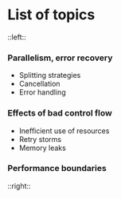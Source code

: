 # List of topics

::left::

### Parallelism, error recovery
  - Splitting strategies
  - Cancellation
  - Error handling

  
### Effects of bad control flow
  - Inefficient use of resources
  - Retry storms
  - Memory leaks

### Performance boundaries


::right::

<Toc text-sm minDepth="1" maxDepth="2" />